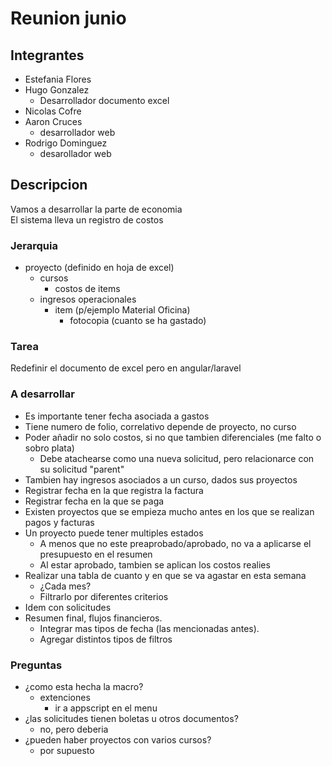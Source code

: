 # Reunion junio
## Integrantes
- Estefania Flores
- Hugo Gonzalez
    - Desarrollador documento excel
- Nicolas Cofre
- Aaron Cruces 
    - desarrollador web
- Rodrigo Dominguez
    - desarollador web

## Descripcion
Vamos a desarrollar la parte de economia  
El sistema lleva un registro de costos  

### Jerarquia
- proyecto (definido en hoja de excel)
    - cursos
        - costos de items 
    - ingresos operacionales
        - item (p/ejemplo Material Oficina)
            - fotocopia (cuanto se ha gastado) 
### Tarea
Redefinir el documento de excel pero en angular/laravel

### A desarrollar
- Es importante tener fecha asociada a gastos
- Tiene numero de folio, correlativo depende de proyecto, no curso
- Poder añadir no solo costos, si no que tambien diferenciales (me falto o sobro plata)
    - Debe atachearse como una nueva solicitud, pero relacionarce con su solicitud "parent"
- Tambien hay ingresos  asociados a un curso, dados sus proyectos
- Registrar fecha en la que registra la factura
- Registrar fecha en la que se paga
- Existen proyectos que se empieza mucho antes en los que se realizan pagos y facturas
- Un proyecto puede tener multiples estados
    - A menos que no este preaprobado/aprobado, no va a aplicarse el presupuesto en el resumen
    - Al estar aprobado, tambien se aplican los costos realies
- Realizar una tabla de cuanto y en que se va agastar en esta semana
    - ¿Cada mes?
    - Filtrarlo por diferentes criterios
- Idem con solicitudes
- Resumen final, flujos financieros. 
    - Integrar mas tipos de fecha (las mencionadas antes).
    - Agregar distintos tipos de filtros


### Preguntas
- ¿como esta hecha la macro?
    - extenciones
        - ir a appscript en el menu
- ¿las solicitudes tienen boletas u otros documentos?
    - no, pero deberia
- ¿pueden haber proyectos con varios cursos?
    - por supuesto



